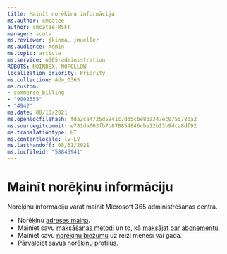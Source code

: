 ```yaml
---
title: Mainīt norēķinu informāciju
ms.author: cmcatee
author: cmcatee-MSFT
manager: scotv
ms.reviewer: jkinma, jmueller
ms.audience: Admin
ms.topic: article
ms.service: o365-administration
ROBOTS: NOINDEX, NOFOLLOW
localization_priority: Priority
ms.collection: Adm_O365
ms.custom:
- commerce_billing
- "9002555"
- "4942"
ms.date: 08/10/2021
ms.openlocfilehash: fda2ca4725d5941c7dd5cbe8ba347ec075578ba2
ms.sourcegitcommit: e781da003fb7b878854846cbe12b13b9dca8df92
ms.translationtype: HT
ms.contentlocale: lv-LV
ms.lasthandoff: 08/31/2021
ms.locfileid: "58845941"
---
```

# <a name="change-billing-information"></a>Mainīt norēķinu informāciju

Norēķinu informāciju varat mainīt Microsoft 365 administrēšanas centrā. 

- Norēķinu [adreses maiņa](https://docs.microsoft.com/microsoft-365/commerce/billing-and-payments/change-your-billing-addresses).
- Mainiet savu [maksāšanas metodi](https://docs.microsoft.com/microsoft-365/commerce/billing-and-payments/manage-payment-methods) un to, kā [maksājat par abonementu](https://docs.microsoft.com/microsoft-365/commerce/billing-and-payments/pay-for-your-subscription).
- Mainiet savu [norēķinu biežumu](https://docs.microsoft.com/microsoft-365/commerce/billing-and-payments/change-payment-frequency) uz reizi mēnesī vai gadā.
- Pārvaldiet savus [norēķinu profilus](https://docs.microsoft.com/microsoft-365/commerce/billing-and-payments/manage-billing-profiles).
